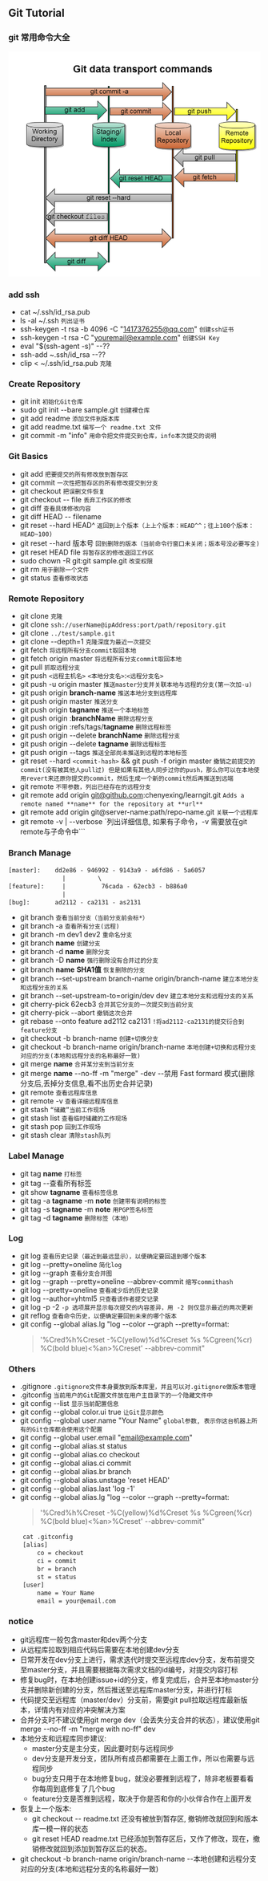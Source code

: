 ## Git Tutorial

### git 常用命令大全

![GitHub set up](principle.png)

### add ssh
   * cat ~/.ssh/id_rsa.pub
   * ls -al ~/.ssh  `列出证书`
   * ssh-keygen -t rsa -b 4096 -C "1417376255@qq.com"  `创建ssh证书`
   * ssh-keygen -t rsa -C "youremail@example.com"  `创建SSH Key`
   * eval "$(ssh-agent -s)"  --??  
   * ssh-add ~.ssh/id_rsa  --??
   * clip < ~/.ssh/id_rsa.pub  `克隆`

### Create Repository
   * git init `初始化Git仓库`
   * sudo git init --bare sample.git `创建裸仓库`
   * git add readme `添加文件到版本库`
   * git add readme.txt `编写一个 readme.txt 文件`
   * git commit -m "info" `用命令把文件提交到仓库，info本次提交的说明`

### Git Basics
   * git add `把要提交的所有修改放到暂存区`
   * git commit `一次性把暂存区的所有修改提交到分支`
   * git checkout `把误删文件恢复`
   * git checkout -- file `丢弃工作区的修改`
   * git diff `查看具体修改内容`
   * git diff HEAD -- filename
   * git reset --hard HEAD^ `返回到上个版本（上上个版本：HEAD^^；往上100个版本：HEAD~100)`
   * git reset --hard 版本号 `回到删除的版本（当前命令行窗口未关闭；版本号没必要写全)`
   * git reset HEAD file `将暂存区的修改退回工作区`  
   * sudo chown -R git:git sample.git  `改变权限`
   * git rm `用于删除一个文件`
   * git status `查看修改状态`
  
### Remote Repository
   * git clone  `克隆`
   * git clone `ssh://userName@ipAddress:port/path/repository.git`
   * git clone `../test/sample.git`
   * git clone  --depth=1  `克隆深度为最近一次提交`
   * git fetch `将远程所有分支commit取回本地`
   * git fetch origin master `将远程所有分支commit取回本地`
   * git pull  `抓取远程分支`
   * git push `<远程主机名>` `<本地分支名>`:`<远程分支名>`
   * git push -u origin master  `推送master分支并关联本地与远程的分支(第一次加-u)`
   * git push origin **branch-name**  `推送本地分支到远程库`
   * git push origin master  `推送分支`
   * git push origin **tagname** `推送一个本地标签`
   * git push origin :**branchName**          `删除远程分支`
   * git push origin :refs/tags/**tagname**  `删除远程标签`
   * git push origin --delete **branchName**  `删除远程分支`
   * git push origin --delete **tagname**   `删除远程标签`
   * git push origin --tags `推送全部尚未推送到远程的本地标签`
   * git reset --hard `<commit-hash>` && git push -f origin master   `撤销之前提交的commit(没有被其他人pull过) 但是如果有其他人同步过你的push，那么你可以在本地使用revert来还原你提交的commit，然后生成一个新的commit然后再推送到远端`
   * git remote `不带参数，列出已经存在的远程分支`
   * git remote add origin git@github.com:chenyexing/learngit.git `Adds a remote named **name** for the repository at **url**`
   * git remote add origin git@server-name:path/repo-name.git `关联一个远程库`
   * git remote -v | --verbose `列出详细信息, 如果有子命令，-v 需要放在git remote与子命令中```
 
### Branch Manage

```demo
[master]:    dd2e86 - 946992 - 9143a9 - a6fd86 - 5a6057 
               |         \
[feature]:     |          76cada - 62ecb3 - b886a0
               |
[bug]:       ad2112 - ca2131 - as2131    
```

   * git branch `查看当前分支（当前分支前会标*）`
   * git branch -a  `查看所有分支(远程)`
   * git branch -m dev1 dev2  `重命名分支`
   * git branch **name** `创建分支`
   * git branch -d **name** `删除分支`
   * git branch -D **name** `强行删除没有合并过的分支`
   * git branch **name**  **SHA1值** `恢复删除的分支`
   * git branch --set-upstream branch-name origin/branch-name `建立本地分支和远程分支的关系`
   * git branch --set-upstream-to=origin/dev dev `建立本地分支和远程分支的关系`
   * git cherry-pick 62ecb3  `合并其它分支的一次提交到当前分支`
   * git cherry-pick --abort `撤销这次合并`
   * git rebase --onto feature ad2112 ca2131 `!将ad2112-ca2131的提交衍合到feature分支`
   * git checkout -b branch-name `创建+切换分支`
   * git checkout -b branch-name origin/branch-name `本地创建+切换和远程分支对应的分支(本地和远程分支的名称最好一致)`
   * git merge **name** `合并某分支到当前分支`
   * git merge **name** --no-ff -m "merge" -dev
            --禁用 Fast formard 模式(删除分支后,丢掉分支信息,看不出历史合并记录)
   * git remote `查看远程库信息`
   * git remote -v `查看详细远程库信息`
   * git stash `“储藏”当前工作现场`
   * git stash list `查看临时储藏的工作现场`
   * git stash pop `回到工作现场`
   * git stash clear `清除stash队列`

### Label Manage
   * git tag **name** `打标签`
   * git tag --查看所有标签
   * git show **tagname** `查看标签信息`
   * git tag -a **tagname** -m **note** `创建带有说明的标签`
   * git tag -s **tagname** -m **note** `用PGP签名标签`
   * git tag -d **tagname** `删除标签（本地）`

### Log
   * git log `查看历史记录（最近到最远显示），以便确定要回退到哪个版本`
   * git log --pretty=oneline  `简化log`
   * git log --graph `查看分支合并图`
   * git log --graph --pretty=oneline --abbrev-commit `缩写commithash`
   * git log --pretty=oneline `查看减少后的历史记录`
   * git log --author=yhtml5  `只查看该作者提交记录`
   * git log -p -2 `-p 选项展开显示每次提交的内容差异，用 -2 则仅显示最近的两次更新`
   * git reflog `查看命令历史，以便确定要回到未来的哪个版本`
   * git config --global alias.lg "log --color --graph --pretty=format:  
     > '%Cred%h%Creset -%C(yellow)%d%Creset %s %Cgreen(%cr) %C(bold blue)<%an>%Creset' --abbrev-commit"   

### Others
   * .gitignore  `.gitignore文件本身要放到版本库里，并且可以对.gitignore做版本管理`
   * .gitconfig  `当前用户的Git配置文件放在用户主目录下的一个隐藏文件中`
   * git config --list  `显示当前配置信息`
   * git config --global color.ui true  `让Git显示颜色`
   * git config --global user.name "Your Name"  `global参数, 表示你这台机器上所有的Git仓库都会使用这个配置`
   * git config --global user.email "email@example.com"	
   * git config --global alias.st status
   * git config --global alias.co checkout
   * git config --global alias.ci commit
   * git config --global alias.br branch
   * git config --global alias.unstage 'reset HEAD'
   * git config --global alias.last 'log -1'
   * git config --global alias.lg "log --color --graph --pretty=format:  
     > '%Cred%h%Creset -%C(yellow)%d%Creset %s %Cgreen(%cr) %C(bold blue)<%an>%Creset' --abbrev-commit"

```
	cat .gitconfig
	[alias]
	    co = checkout
	    ci = commit
	    br = branch
	    st = status
	[user]
	    name = Your Name
	    email = your@email.com  
``` 	
     
###	notice

   * git远程库一般包含master和dev两个分支
   * 从远程库拉取到相应代码后需要在本地创建dev分支
   * 日常开发在dev分支上进行，需求迭代时提交至远程库dev分支，发布前提交至master分支，并且需要根据每次需求文档的id编号，对提交内容打标
   * 修复bug时，在本地创建issue+id的分支，修复完成后，合并至本地master分支并删除新创建的分支，然后推送至远程库master分支，并进行打标
   * 代码提交至远程库（master/dev）分支前，需要git pull拉取远程库最新版本，详情内有对应的冲突解决方案
   * 合并分支时不建议使用git merge dev（会丢失分支合并的状态），建议使用git merge --no-ff -m "merge with no-ff" dev
   * 本地分支和远程库同步建议:  
       * master分支是主分支，因此要时刻与远程同步	
       * dev分支是开发分支，团队所有成员都需要在上面工作，所以也需要与远程同步	
	   * bug分支只用于在本地修复bug，就没必要推到远程了，除非老板要看看你每周到底修复了几个bug	
	   * feature分支是否推到远程，取决于你是否和你的小伙伴合作在上面开发
   * 恢复上一个版本:
       * git checkout -- readme.txt 还没有被放到暂存区, 撤销修改就回到和版本库一模一样的状态   
       * git reset HEAD readme.txt  已经添加到暂存区后，又作了修改，现在，撤销修改就回到添加到暂存区后的状态。
   * git checkout -b branch-name origin/branch-name --本地创建和远程分支对应的分支(本地和远程分支的名称最好一致)